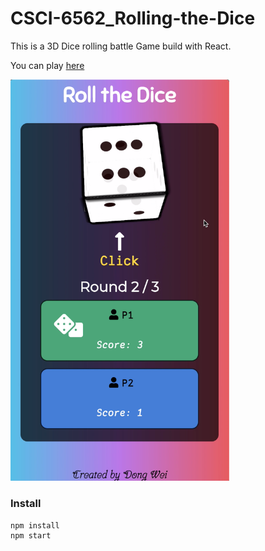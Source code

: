 # CSCI-6562_Rolling-the-Dice

This is a 3D Dice rolling battle Game build with React.

You can play [here](https://759445684.github.io/CSCI-6562_Rolling-the-Dice/)

  <img src="https://github.com/759445684/CSCI-6562_Rolling-the-Dice/blob/master/src/imgs/dice-roll-screen.png" width="350" alt="accessibility text">
  
### Install

```
npm install
npm start
```
